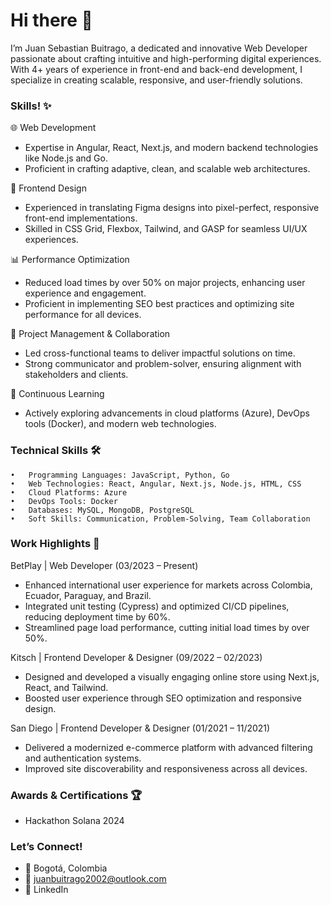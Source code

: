 
# Hi there 👋

I’m Juan Sebastian Buitrago, a dedicated and innovative Web Developer passionate about crafting intuitive and high-performing digital experiences. With 4+ years of experience in front-end and back-end development, I specialize in creating scalable, responsive, and user-friendly solutions.

### Skills! ✨

🌐 Web Development

- Expertise in Angular, React, Next.js, and modern backend technologies like Node.js and Go.
- Proficient in crafting adaptive, clean, and scalable web architectures.

🎨 Frontend Design

- Experienced in translating Figma designs into pixel-perfect, responsive front-end implementations.
- Skilled in CSS Grid, Flexbox, Tailwind, and GASP for seamless UI/UX experiences.

📊 Performance Optimization

- Reduced load times by over 50% on major projects, enhancing user experience and engagement.
- Proficient in implementing SEO best practices and optimizing site performance for all devices.

🚀 Project Management & Collaboration

- Led cross-functional teams to deliver impactful solutions on time.
- Strong communicator and problem-solver, ensuring alignment with stakeholders and clients.

🧠 Continuous Learning

- Actively exploring advancements in cloud platforms (Azure), DevOps tools (Docker), and modern web technologies.


### Technical Skills 🛠️
	•	Programming Languages: JavaScript, Python, Go
	•	Web Technologies: React, Angular, Next.js, Node.js, HTML, CSS
	•	Cloud Platforms: Azure
	•	DevOps Tools: Docker
	•	Databases: MySQL, MongoDB, PostgreSQL
	•	Soft Skills: Communication, Problem-Solving, Team Collaboration

### Work Highlights 💼

BetPlay | Web Developer (03/2023 – Present)

* Enhanced international user experience for markets across Colombia, Ecuador, Paraguay, and Brazil.
* Integrated unit testing (Cypress) and optimized CI/CD pipelines, reducing deployment time by 60%.
* Streamlined page load performance, cutting initial load times by over 50%.

Kitsch | Frontend Developer & Designer (09/2022 – 02/2023)

* Designed and developed a visually engaging online store using Next.js, React, and Tailwind.
* Boosted user experience through SEO optimization and responsive design.

San Diego | Frontend Developer & Designer (01/2021 – 11/2021)

* Delivered a modernized e-commerce platform with advanced filtering and authentication systems.
* Improved site discoverability and responsiveness across all devices.

### Awards & Certifications 🏆

- Hackathon Solana 2024

### Let’s Connect!

- 📍 Bogotá, Colombia
- 📧 juanbuitrago2002@outlook.com
- 💼 LinkedIn
